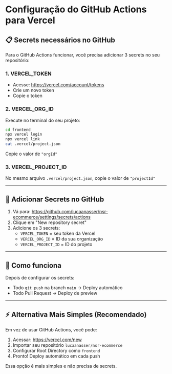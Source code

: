 # Configuração do GitHub Actions para Vercel

## 📋 Secrets necessários no GitHub

Para o GitHub Actions funcionar, você precisa adicionar 3 secrets no seu repositório:

### 1. VERCEL_TOKEN
- Acesse: https://vercel.com/account/tokens
- Crie um novo token
- Copie o token

### 2. VERCEL_ORG_ID
Execute no terminal do seu projeto:
```bash
cd frontend
npx vercel login
npx vercel link
cat .vercel/project.json
```
Copie o valor de `"orgId"`

### 3. VERCEL_PROJECT_ID
No mesmo arquivo `.vercel/project.json`, copie o valor de `"projectId"`

---

## 🔧 Adicionar Secrets no GitHub

1. Vá para: https://github.com/lucaanasser/nsr-ecommerce/settings/secrets/actions
2. Clique em "New repository secret"
3. Adicione os 3 secrets:
   - `VERCEL_TOKEN` = seu token da Vercel
   - `VERCEL_ORG_ID` = ID da sua organização
   - `VERCEL_PROJECT_ID` = ID do projeto

---

## 🚀 Como funciona

Depois de configurar os secrets:
- Todo `git push` na branch `main` → Deploy automático
- Todo Pull Request → Deploy de preview

---

## ⚡ Alternativa Mais Simples (Recomendado)

Em vez de usar GitHub Actions, você pode:

1. Acessar: https://vercel.com/new
2. Importar seu repositório `lucaanasser/nsr-ecommerce`
3. Configurar Root Directory como `frontend`
4. Pronto! Deploy automático em cada push

Essa opção é mais simples e não precisa de secrets.
